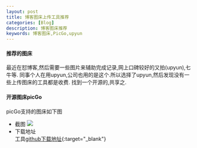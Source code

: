 ```yaml
---
layout: post
title: 博客图床上传工具推荐
categories: [Blog]
description: 博客图床推荐
keywords: 博客图床,PicGo,upyun
---
```


#### 推荐的图床
最近在怼博客,然后需要一些图片来辅助完成记录,网上口碑较好的又拍(upyun),七牛等.
同事个人在用upyun,公司也用的是这个.所以选择了upyun,然后发现没有一些上传图床的工具都是收费.
找到一个开源的,共享之.

#### 开源图床picGo
picGo支持的图床如下图
- 截图
![](https://stone-upyun.b0.aicdn.com/blog20180416174254.png!700x999)
- 下载地址 <br>
工具[github下载地址](https://github.com/Molunerfinn/PicGo/releases){:target="_blank"}
